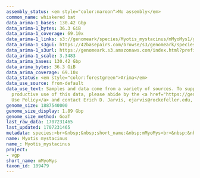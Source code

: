 ```yaml
---
assembly_status: <em style="color:maroon">No assembly</em>
common_name: whiskered bat
data_arima-1_bases: 130.42 Gbp
data_arima-1_bytes: 36.3 GiB
data_arima-1_coverage: 69.10x
data_arima-1_links: s3://genomeark/species/Myotis_mystacinus/mMyoMys1/genomic_data/arima/<br>
data_arima-1_s3gui: https://42basepairs.com/browse/s3/genomeark/species/Myotis_mystacinus/mMyoMys1/genomic_data/arima/
data_arima-1_s3url: https://genomeark.s3.amazonaws.com/index.html?prefix=species/Myotis_mystacinus/mMyoMys1/genomic_data/arima/
data_arima-1_scale: 3.3483
data_arima_bases: 130.42 Gbp
data_arima_bytes: 36.3 GiB
data_arima_coverage: 69.10x
data_status: <em style="color:forestgreen">Arima</em>
data_use_source: from-default
data_use_text: Samples and data come from a variety of sources. To support fair and
  productive use of this data, please abide by the <a href="https://genome10k.soe.ucsc.edu/data-use-policies/">Data
  Use Policy</a> and contact Erich D. Jarvis, ejarvis@rockefeller.edu, with any questions.
genome_size: 1887540000
genome_size_display: 1.89 Gbp
genome_size_method: GoaT
last_raw_data: 1707231465
last_updated: 1707231465
metadata: species:<br>&nbsp;&nbsp;short_name:&nbsp;mMyoMys<br>&nbsp;&nbsp;name:&nbsp;Myotis&nbsp;mystacinus<br>&nbsp;&nbsp;taxon_id:&nbsp;109479<br>&nbsp;&nbsp;common_name:&nbsp;whiskered&nbsp;bat<br>&nbsp;&nbsp;order:<br>&nbsp;&nbsp;&nbsp;&nbsp;name:&nbsp;Chiroptera<br>&nbsp;&nbsp;family:<br>&nbsp;&nbsp;&nbsp;&nbsp;name:&nbsp;Vespertilionidae<br>&nbsp;&nbsp;individuals:<br>&nbsp;&nbsp;&nbsp;&nbsp;-&nbsp;short_name:&nbsp;mMyoMys1<br>&nbsp;&nbsp;&nbsp;&nbsp;&nbsp;&nbsp;biosample_id:&nbsp;SAMEA114250307<br>&nbsp;&nbsp;&nbsp;&nbsp;&nbsp;&nbsp;sex:&nbsp;male<br>&nbsp;&nbsp;genome_size:&nbsp;1887540000<br>&nbsp;&nbsp;genome_size_method:&nbsp;GoaT<br>&nbsp;&nbsp;project:&nbsp;[&nbsp;vgp&nbsp;]<br>
name: Myotis mystacinus
name_: Myotis_mystacinus
project:
- vgp
short_name: mMyoMys
taxon_id: 109479
---
```

